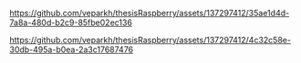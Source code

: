 

https://github.com/veparkh/thesisRaspberry/assets/137297412/35ae1d4d-7a8a-480d-b2c9-85fbe02ec136     

https://github.com/veparkh/thesisRaspberry/assets/137297412/4c32c58e-30db-495a-b0ea-2a3c17687476






